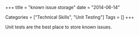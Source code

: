 +++
title = "known issue storage"
date = "2014-06-14"

Categories = ["Technical Skills", "Unit Testing"]
Tags = []
+++

Unit tests are the best place to store known issues. 

